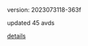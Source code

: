 version: 2023073118-363f

updated 45 avds

[details](https://github.com/0x74f917491bfa7ebfa379/ali_avd_db/blob/master/change_log/2023/07/31/18/363f.txt)